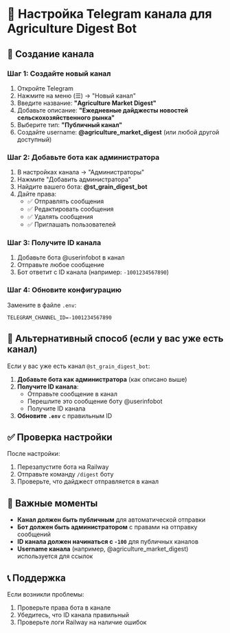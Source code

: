 # 📱 Настройка Telegram канала для Agriculture Digest Bot

## 🎯 Создание канала

### **Шаг 1: Создайте новый канал**
1. Откройте Telegram
2. Нажмите на меню (☰) → "Новый канал"
3. Введите название: **"Agriculture Market Digest"**
4. Добавьте описание: **"Ежедневные дайджесты новостей сельскохозяйственного рынка"**
5. Выберите тип: **"Публичный канал"**
6. Создайте username: **@agriculture_market_digest** (или любой другой доступный)

### **Шаг 2: Добавьте бота как администратора**
1. В настройках канала → "Администраторы"
2. Нажмите "Добавить администратора"
3. Найдите вашего бота: **@st_grain_digest_bot**
4. Дайте права:
   - ✅ Отправлять сообщения
   - ✅ Редактировать сообщения
   - ✅ Удалять сообщения
   - ✅ Приглашать пользователей

### **Шаг 3: Получите ID канала**
1. Добавьте бота @userinfobot в канал
2. Отправьте любое сообщение
3. Бот ответит с ID канала (например: `-1001234567890`)

### **Шаг 4: Обновите конфигурацию**
Замените в файле `.env`:
```
TELEGRAM_CHANNEL_ID=-1001234567890
```

## 🔧 Альтернативный способ (если у вас уже есть канал)

Если у вас уже есть канал `@st_grain_digest_bot`:

1. **Добавьте бота как администратора** (как описано выше)
2. **Получите ID канала**:
   - Отправьте сообщение в канал
   - Перешлите это сообщение боту @userinfobot
   - Получите ID канала
3. **Обновите `.env`** с правильным ID

## ✅ Проверка настройки

После настройки:
1. Перезапустите бота на Railway
2. Отправьте команду `/digest` боту
3. Проверьте, что дайджест отправляется в канал

## 🚨 Важные моменты

- **Канал должен быть публичным** для автоматической отправки
- **Бот должен быть администратором** с правами на отправку сообщений
- **ID канала должен начинаться с `-100`** для публичных каналов
- **Username канала** (например, @agriculture_market_digest) используется для ссылок

## 📞 Поддержка

Если возникли проблемы:
1. Проверьте права бота в канале
2. Убедитесь, что ID канала правильный
3. Проверьте логи Railway на наличие ошибок
